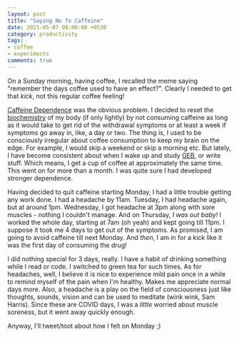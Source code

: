 ```yaml
---
layout: post
title: "Saying No To Caffeine"
date: 2021-05-07 08:00:00 +0530
category: productivity
tags:
- coffee
- experiments
comments: true
---
```


On a Sunday morning, having coffee, I recalled the meme saying "remember the days coffee used to have an effect?". Clearly I needed to get that *kick*, not this regular coffee feeling!

[Caffeine Dependence][1] was the obvious problem. I decided to reset the [biochemistry][3] of my body (if only lightly) by not consuming caffeine as long as it would take to get rid of the withdrawal symptoms or at least a week if symptoms go away in, like, a day or two. The thing is, I used to be consciously irregular about coffee consumption to keep my brain on the edge. For example, I would skip a weekend or skip a morning etc. But lately, I have become consistent about when I wake up and study [GEB][2], or write stuff. Which means, I get a cup of coffee at approximately the same time. This went on for more than a month. I was quite sure I had developed stronger dependence.

Having decided to quit caffeine starting Monday, I had a little trouble getting any work done. I had a headache by 11am. Tuesday, I had headache again, but at around 1pm. Wednesday, I got headache at 3pm along with sore muscles - nothing I couldn't manage. And on Thursday, *I was out baby!* I worked the whole day, starting at 7am (oh yeah) and kept going till 11pm. I suppose it took me 4 days to get out of the symptoms. As promised, I am going to avoid caffeine till next Monday. And *then*, I am in for a kick like it was the first day of consuming the drug!

I did nothing special for 3 days, really. I have a habit of drinking something while I read or code. I switched to green tea for such times. As for headaches, well, I believe it is nice to experience mild pain once in a while to remind myself of the pain when I'm healthy. Makes me appreciate normal days more. Also, a headache is a play on the field of consciousness just like thoughts, sounds, vision and can be used to meditate (wink wink, Sam Harris). Since these are COVID days, I was a *little* worried about muscle soreness, but it went away quickly enough.

Anyway, I'll tweet/toot about how I felt on Monday ;)

[1]: https://en.wikipedia.org/wiki/Caffeine_dependence
[2]: https://en.wikipedia.org/wiki/Gödel,_Escher,_Bach
[3]: https://en.wikipedia.org/wiki/Caffeine#Pharmacology
